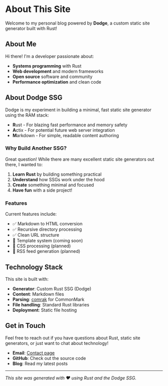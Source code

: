 # About This Site

Welcome to my personal blog powered by **Dodge**, a custom static site generator built with Rust!

## About Me

Hi there! I'm a developer passionate about:

- **Systems programming** with Rust
- **Web development** and modern frameworks
- **Open source** software and community
- **Performance optimization** and clean code

## About Dodge SSG

Dodge is my experiment in building a minimal, fast static site generator using the RAM stack:

- **R**ust - For blazing fast performance and memory safety
- **A**ctix - For potential future web server integration  
- **M**arkdown - For simple, readable content authoring

### Why Build Another SSG?

Great question! While there are many excellent static site generators out there, I wanted to:

1. **Learn Rust** by building something practical
2. **Understand** how SSGs work under the hood
3. **Create** something minimal and focused
4. **Have fun** with a side project!

### Features

Current features include:

- ✅ Markdown to HTML conversion
- ✅ Recursive directory processing
- ✅ Clean URL structure
- 🚧 Template system (coming soon)
- 🚧 CSS processing (planned)
- 🚧 RSS feed generation (planned)

## Technology Stack

This site is built with:

- **Generator**: Custom Rust SSG (Dodge)
- **Content**: Markdown files
- **Parsing**: [comrak](https://crates.io/crates/comrak) for CommonMark
- **File handling**: Standard Rust libraries
- **Deployment**: Static file hosting

## Get in Touch

Feel free to reach out if you have questions about Rust, static site generators, or just want to chat about technology!

- **Email**: [Contact page](/pages/contact.html)
- **GitHub**: Check out the source code
- **Blog**: Read my latest posts

---

*This site was generated with ❤️ using Rust and the Dodge SSG.*